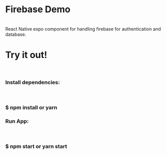 <h1>Firebase Demo</h1></br>
React Native expo component for handling firebase for authentication and database.</br>

<h1>Try it out!</h1></br>

<h3><b>Install dependencies:</b><h3></br><p>$ npm install or yarn</p>

<h3><b>Run App:</b><h3></br><p>$ npm start or yarn start</p>